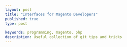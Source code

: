 ```yaml
---
layout: post
title: "Interfaces for Magento Developers"
published: true
type: post

keywords: programming, magento, php
description: Useful collection of git tips and tricks
---
```

